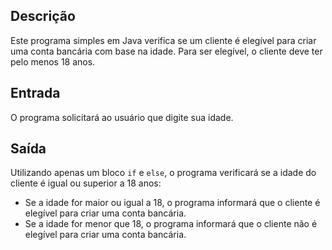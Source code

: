 ## Descrição

Este programa simples em Java verifica se um cliente é elegível para criar uma conta bancária com base na idade. Para ser elegível, o cliente deve ter pelo menos 18 anos.

## Entrada

O programa solicitará ao usuário que digite sua idade.

## Saída

Utilizando apenas um bloco `if` e `else`, o programa verificará se a idade do cliente é igual ou superior a 18 anos:
- Se a idade for maior ou igual a 18, o programa informará que o cliente é elegível para criar uma conta bancária.
- Se a idade for menor que 18, o programa informará que o cliente não é elegível para criar uma conta bancária.
